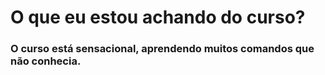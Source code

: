 # O que eu estou achando do curso?

### O curso está sensacional, aprendendo muitos comandos que não conhecia.
